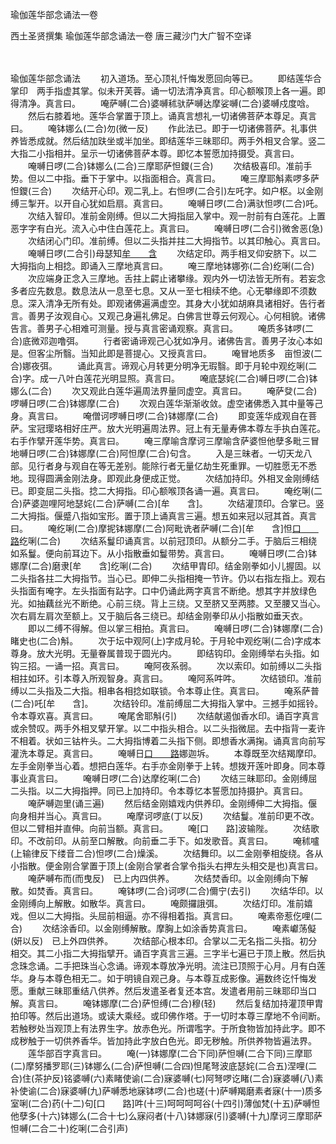 瑜伽莲华部念诵法一卷


西土圣贤撰集
瑜伽莲华部念诵法一卷
唐三藏沙门大广智不空译


　　

瑜伽莲华部念诵法
　　初入道场。至心顶礼忏悔发愿回向等已。
　　即结莲华合掌印　两手指虚其掌。似未开芙蓉。诵一切法清净真言。印心额喉顶上各一遍。即得清净。真言曰。
　　唵萨嚩(二合)婆嚩秫驮萨嚩达摩娑嚩(二合)婆嚩戍度唅。
　　然后右膝着地。莲华合掌置于顶上。诵真言想礼一切诸佛菩萨本尊足。真言曰。
　　唵钵娜么(二合)勿(微一反)
　　作此法已。即于一切诸佛菩萨。礼事供养皆悉成就。然后结加趺坐或半加坐。即结莲华三昧耶印。两手外相叉合掌。竖二大指二小指相并。呈示一切诸佛菩萨本尊。即忆本誓愿加持摄受。真言曰。
　　唵嚩日啰(二合)钵娜么(二合)三摩耶萨怛鑁(三合)
　　次结极喜印。准前手势。但以二中指。垂下于掌中。以指面相合。真言曰。
　　唵三摩耶斛素啰多萨怛鑁(三合)
　　次结开心印。观二乳上。右怛啰(二合引)左吒字。如户枢。以金刚缚三掣开。以开自心犹如启扇。真言曰。
　　唵嚩日啰(二合)满驮怛啰(二合)吒。
　　次结入智印。准前金刚缚。但以二大拇指屈入掌中。观一肘前有白莲花。上置恶字字有白光。流入心中住白莲花上。真言曰。
　　唵嚩日啰(二合引)微舍恶(急)
　　次结闭心门印。准前缚。但以二头指并拄二大拇指节。以其印触心。真言曰。
　　唵嚩日啰(二合引)母瑟知[牟　　含](即观门闭)
　　次结定印。两手相叉仰安脐下。以二大拇指向上相捻。即诵入三摩地真言曰。
　　唵三摩地钵娜弥(二合)纥唎(二合)
　　次应端身正念入三摩地。舌拄上齶止诸攀缘。观内外一切法皆无所有。若妄念多者应先数息。数息法从一息至七息。又从一至七相续不绝。心无攀缘即不须数息。深入清净无所有处。即观诸佛遍满虚空。其身大小犹如胡麻具诸相好。告行者言。善男子汝观自心。又观己身遍礼佛足。白佛言世尊云何观心。心何相貌。诸佛告言。善男子心相难可测量。授与真言密诵观察。真言曰。
　　唵质多钵啰(二合)底微邓迦噜弭。
　　行者密诵谛观己心犹如净月。诸佛告言。善男子汝心本如是。但客尘所翳。当知此即是菩提心。又授真言曰。
　　唵冒地质多　亩怛波(二合)娜夜弭。
　　诵此真言。谛观心月转更分明净无瑕翳。即于月轮中观纥唎(二合)字。成一八叶白莲花光明显照。真言曰。
　　唵底瑟姹(二合)嚩日啰(二合)钵娜么(二合)
　　次又观此白莲华遍周法界量同虚空。真言曰。
　　唵萨癹(二合)啰嚩日啰(二合)钵娜摩(二合)
　　次观白莲华渐渐收敛。虚空诸佛悉入其中量等己身。真言曰。
　　唵僧诃啰嚩日啰(二合)钵娜摩(二合)
　　即变莲华成观自在菩萨。宝冠璎珞相好庄严。放大光明遍周法界。冠上有无量寿佛本尊左手执白莲花。右手作擘开莲华势。真言曰。
　　唵三摩喻含摩诃三摩喻含萨婆怛他孽多毗三冒地嚩日啰(二合)钵娜摩(二合)阿怛摩(二合)句含。
　　入是三昧者。一切天龙八部。见行者身与观自在等无差别。能除行者无量亿劫生死重罪。一切胜愿无不悉地。现得圆满金刚法身。即观此身便成正觉。
　　次结加持印。外相叉金刚缚结已。即变屈二头指。捻二大拇指。印心额喉顶各诵一遍。真言曰。
　　唵纥唎(二合)萨婆迦哩阿地瑟姹(二合)萨嚩(二合)[牟　　含]。
　　次结灌顶印。合掌已。竖二大拇指。偃蹙八指如宝形。置于顶上诵真言三遍。想五如来冠以冠其首。真言曰。
　　唵纥唎(二合)摩抳钵娜摩(二合)阿毗诜者萨嚩(二合)[牟　　含]怛[口　　路](二合)纥唎(二合)
　　次结系鬘印诵真言。以前冠顶印。从额分二手。于脑后三相绕如系鬘。便向前耳边下。从小指散垂如鬘带势。真言曰。
　　唵嚩日啰(二合)钵娜摩(二合)磨隶[牟　　含]纥唎(二合)
　　次结甲胄印。结金刚拳如小儿握固。以二头指各拄二大拇指节。当心已。即伸二头指相掩一节许。仍以右指左指上。观右头指面有唵字。左头指面有跕字。口中仍诵此两字真言不断绝。想其字并放绿色光。如抽藕丝光不断绝。心前三绕。背上三绕。又至脐又至两膝。又至腰又当心。次右肩左肩次至额上。又于脑后各三绕已。却结金刚拳印从小指散如垂天衣。
　　即以二缚不得解。但以掌三相拍。真言曰。
　　唵嚩日啰(二合)钵娜摩(二合)睹史也(二合)斛。
　　次于坛中观阿(上)字成月轮。于月轮中观纥唎(二合)字成本尊身。放大光明。无量眷属普现于圆光内。
　　即结钩印。金刚缚举右头指。如钩三招。一诵一招。真言曰。
　　唵阿夜系弱。
　　次以索印。如前缚以二头指相拄如环。引本尊入所观智身。真言曰。
　　唵阿系吽吽。
　　次结锁印。准前缚以二头指及二大指。相串各相捻如联锁。令本尊止住。真言曰。
　　唵系萨普(二合)吒[牟　　含]。
　　次结铃印。准前缚屈二大拇指入掌中。三撼手如摇铃。令本尊欢喜。真言曰。
　　唵尾舍耶斛(引)
　　次结献遏伽香水印。诵百字真言或余赞叹。两手外相叉擘开掌。以二中指头相合。以二头指微屈。去中指背一麦许不相着。状如三钴杵头。二大拇指博着二头指下侧。即想香水满掬。诵真言向前写灌洗本尊足。真言曰。
　　唵嚩日[口　　路](二合)娜迦坼。
　　本尊既至次结羯摩印。左手金刚拳当心着。想把白莲华。右手亦金刚拳于上转。想拨开莲叶即身。同本尊事业真言曰。
　　唵嚩日啰(二合)达摩纥唎(二合)
　　次结三昧耶印。金刚缚屈二头指。以二大拇指押。同已上加持印。令本尊忆本誓愿加持摄护。真言曰。
　　唵萨嚩迦里(诵三遍)
　　然后结金刚嬉戏内供养印。金刚缚伸二大拇指。偃向身相并当心。真言曰。
　　唵摩诃啰底(丁以反)
　　次结鬘。准前印更不改。但以二臂相并直伸。向前当额。真言曰。
　　唵[口　　路]波输陛。
　　次结歌印。不改前印。从前至口解散。向前垂二手下。如发歌音。真言曰。
　　唵秫嚧(上输律反下缕音二合)怛啰(二合)燥溪。
　　次结舞印。以二金刚拳相旋绕。各从小指散。便金刚合掌置于顶上(金刚合掌者合掌令指头右押左头相交是也)真言曰。
　　唵萨嚩布而(而曳反)　已上内四供养。
　　次结焚香印。以金刚缚向下解散。如焚香。真言曰。
　　唵钵啰(二合)诃啰(二合)儞宁(去引)
　　次结华印。以金刚缚向上解散。如散华。真言曰。
　　唵颇攞誐弭。
　　次结灯印。准前嬉戏。但以二大拇指。头屈前相逼。亦不得相着指。真言曰。
　　唵素帝惹仡哩(二合)
　　次结涂香印。以金刚缚解散。摩胸上如涂香势真言曰。
　　唵素巘荡儗(妍以反)　已上外四供养。
　　次结部心根本印。合掌以二无名指二头指。初分相交。其二小指二大拇指擘开。诵百字真言三遍。三字半七遍已于顶上散。然后执念珠念诵。二手把珠当心念诵。谛观本尊放净光明。流注已顶照于心月。月有白莲华。身与本尊色相无二。如于明镜自观己身。与本尊互成影像。遍数终讫忏悔发愿。重献三昧耶重结八供养。然后发遣圣者复还本宫。发遣者用前三昧耶印当口解。真言曰。
　　唵钵娜摩(二合)萨怛缚(二合)穆(轻)
　　然后复结加持灌顶甲胄拍印等。然后出道场。或读大乘经。或印佛作塔。于一切时本尊三摩地不令间断。若触秽处当观顶上有法界生字。放赤色光。所谓嚂字。于所食物皆加持此字。即不成秽触于一切供养香华。皆加持此字放白色光。即无秽触。所供养物皆遍法界。
　　莲华部百字真言曰。
　　唵(一)钵娜摩(二合下同)萨怛嚩(二合下同)三摩耶(二)摩努播罗耶(三)钵娜么(二合)萨怛嚩(二合四)怛尾弩波底瑟姹(二合五)涅哩(二合)住(茶护反)铭婆嚩(六)素睹使谕(二合)寐婆嚩(七)阿弩啰讫睹(二合)寐婆嚩(八)素补使谕(二合)寐婆嚩(九)萨嚩悉地寐钵啰(二合)也瑳(十)萨嚩羯磨素者寐(十一)质多室唎(二合)药(十二)句[口　　路]吽(十三)呵呵呵呵谷(十四引)薄伽梵(十五)萨嚩怛他孽多(十六)钵娜么(二合十七)么寐闷者(十八)钵娜寐(引)婆嚩(十九)摩诃三摩耶萨怛嚩(二合二十)纥唎(二合引声)


